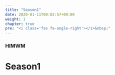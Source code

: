 ```yaml
---
title: "Season1"
date: 2020-01-11T00:02:57+09:00
weight: 1
chapter: true
pre: "<i class='fas fa-angle-right'></i>&nbsp;"
---
```


### HIMWM

# Season1
